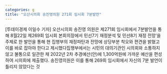 ```yaml
---
categories: g
title: "오산시의회 송진영의원 271회 임시회 7분발언"
---
```

[투데이경제 이일수 기자] 오산시의회 송진영 의원은 제271회 임시회에서 7분발언을 통해 8월22일 제269회 임시회 본회의장에서 민선7기 재정분석 및 민선8기 재정 전망’을 주제로 한 발언을 통해 현 집행부의 재정파탄과 전망에 상당부분 착오와 편견을 밝혔고 이를 바로 잡아야 한다고 제시했다집행부에서는 시민의 대의기관인 시의회와 소통하지 않고 불통으로 일관한 채 2022년 2차 추경예산(안)에 1,300억원에 가까운 예산을 편성하여 시의회에 제출했다. 송진영의원은 이를 통해 269회 임시회에서 자신의 7분 발언이 틀리지 않았다는 것